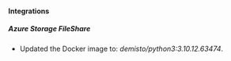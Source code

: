 #### Integrations
##### Azure Storage FileShare
- Updated the Docker image to: *demisto/python3:3.10.12.63474*.
